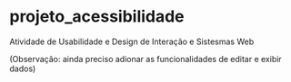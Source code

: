 # projeto_acessibilidade

Atividade de Usabilidade e Design de Interação e Sistesmas Web

(Observação: ainda preciso adionar as funcionalidades de editar e exibir dados)
